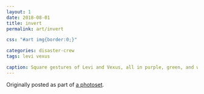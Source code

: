 ```yaml
---
layout: 1
date: 2018-08-01
title: invert
permalink: art/invert

css: "#art img{border:0;}"

categories: disaster-crew
tags: levi vexus

caption: Square gestures of Levi and Vexus, all in purple, green, and white. With the squares diagonally-placed they appear to be looking at each other; Vexus is making a slit-across-throat hand gesture.
---
```

Originally posted as part of [a photoset](https://aflyleaf3.wordpress.com/2018/08/01/doodles-that-were-only-half-intended-to-go/).